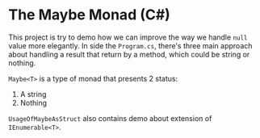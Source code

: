 # The Maybe Monad (C#)

This project is try to demo how we can improve the way we handle `null` value more elegantly.
In side the `Program.cs`, there's three main approach about handling a result that return by a method, which could be string or nothing.

`Maybe<T>` is a type of monad that presents 2 status:
1. A string
2. Nothing

`UsageOfMaybeAsStruct` also contains demo about extension of `IEnumerable<T>`.